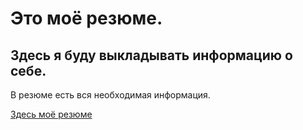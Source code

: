 # Это моё резюме.

## Здесь я буду выкладывать информацию о себе.

  В резюме есть вся необходимая информация.

[Здесь моё резюме](https://22maksim.github.io/MaksimRusskikh/ "Открыть")
